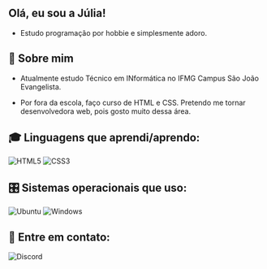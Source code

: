 
## Olá, eu sou a Júlia!

- Estudo programação por hobbie e simplesmente adoro.




## 🚀 Sobre mim

- Atualmente estudo Técnico em INformática no IFMG Campus São João Evangelista.

- Por fora da escola, faço curso de HTML e CSS. Pretendo me tornar desenvolvedora web, pois gosto muito dessa área. 


## 🎓 Linguagens que aprendi/aprendo:
![HTML5](https://img.shields.io/badge/HTML5-E34F26?style=for-the-badge&logo=html5&logoColor=white)
![CSS3](https://img.shields.io/badge/CSS3-1572B6?style=for-the-badge&logo=css3&logoColor=white)
## 🎛️ Sistemas operacionais que uso:
![Ubuntu](https://img.shields.io/badge/Ubuntu-E95420?style=for-the-badge&logo=ubuntu&logoColor=white)
![Windows](https://img.shields.io/badge/Windows-0078D6?style=for-the-badge&logo=windows&logoColor=white)

## 💬 Entre em contato:
![Discord](https://img.shields.io/badge/Biscoito%233451-%237289DA.svg?style=for-the-badge&logo=discord&logoColor=white)
